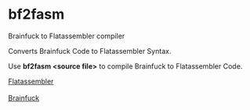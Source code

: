 # bf2fasm
Brainfuck to Flatassembler compiler

Converts Brainfuck Code to Flatassembler Syntax.

Use **bf2fasm \<source file\>** to compile Brainfuck to Flatassembler Code.

[Flatassembler](https://flatassembler.net/)<br><br>
[Brainfuck](https://en.wikipedia.org/wiki/Brainfuck)

